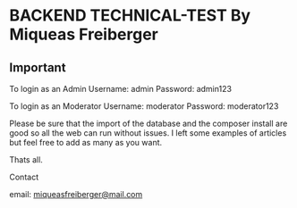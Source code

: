 BACKEND TECHNICAL-TEST By Miqueas Freiberger
========================

Important
--------------
To login as an Admin
Username: admin
Password: admin123

To login as an Moderator
Username: moderator
Password: moderator123

Please be sure that the import of the database and the composer install are good so all the web can run without issues.
I left some examples of articles but feel free to add as many as you want.

Thats all.

Contact

email: miqueasfreiberger@mail.com
